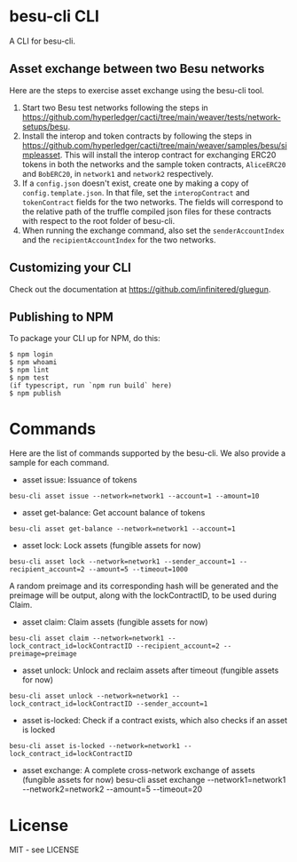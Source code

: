 # besu-cli CLI

A CLI for besu-cli.

## Asset exchange between two Besu networks
Here are the steps to exercise asset exchange using the besu-cli tool.

1) Start two Besu test networks following the steps in https://github.com/hyperledger/cacti/tree/main/weaver/tests/network-setups/besu.
2) Install the interop and token contracts by following the steps in https://github.com/hyperledger/cacti/tree/main/weaver/samples/besu/simpleasset. This will install the interop contract for exchanging ERC20 tokens in both the networks and the sample token contracts, `AliceERC20` and `BobERC20`, in `network1` and `network2` respectively.
3) If a `config.json` doesn't exist, create one by making a copy of `config.template.json`. In that file, set the `interopContract` and `tokenContract` fields for the two networks. The fields will correspond to the relative path of the truffle compiled json files for these contracts with respect to the root folder of besu-cli.
4) When running the exchange command, also set the `senderAccountIndex` and the `recipientAccountIndex` for the two networks.

## Customizing your CLI

Check out the documentation at https://github.com/infinitered/gluegun.

## Publishing to NPM

To package your CLI up for NPM, do this:

```shell
$ npm login
$ npm whoami
$ npm lint
$ npm test
(if typescript, run `npm run build` here)
$ npm publish
```

# Commands
Here are the list of commands supported by the besu-cli. We also provide a sample for each command.
- asset issue: Issuance of tokens
```
besu-cli asset issue --network=network1 --account=1 --amount=10
```
- asset get-balance: Get account balance of tokens
```
besu-cli asset get-balance --network=network1 --account=1
```
- asset lock: Lock assets (fungible assets for now)
```
besu-cli asset lock --network=network1 --sender_account=1 --recipient_account=2 --amount=5 --timeout=1000
```
A random preimage and its corresponding hash will be generated and the preimage will be output, along with the lockContractID, to be used during Claim.
- asset claim: Claim assets (fungible assets for now)
```
besu-cli asset claim --network=network1 --lock_contract_id=lockContractID --recipient_account=2 --preimage=preimage
```
- asset unlock: Unlock and reclaim assets after timeout (fungible assets for now)
```
besu-cli asset unlock --network=network1 --lock_contract_id=lockContractID --sender_account=1
```
- asset is-locked: Check if a contract exists, which also checks if an asset is locked
```
besu-cli asset is-locked --network=network1 --lock_contract_id=lockContractID
```
- asset exchange: A complete cross-network exchange of assets (fungible assets for now)
besu-cli asset exchange --network1=network1 --network2=network2 --amount=5 --timeout=20

# License

MIT - see LICENSE

